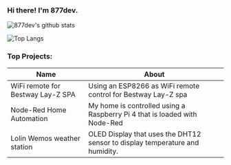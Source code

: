 ### Hi there! I'm 877dev.
![877dev's github stats](https://github-readme-stats.vercel.app/api?username=877dev&theme=algolia)

![Top Langs](https://github-readme-stats.vercel.app/api/top-langs/?username=877dev&theme=algolia)

### Top Projects:
|Name|About|
|-|-|
|WiFi remote for Bestway Lay-Z SPA|Using an ESP8266 as WiFi remote control for Bestway Lay-Z spa|
|Node-Red Home Automation|My home is controlled using a Raspberry Pi 4 that is loaded with Node-Red|
|Lolin Wemos weather station|OLED Display that uses the DHT12 sensor to display temperature and humidity.|
